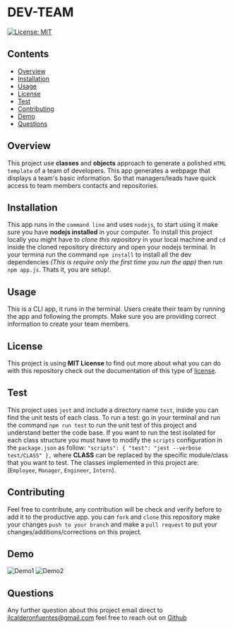 # DEV-TEAM
[![License: MIT](https://img.shields.io/badge/License-MIT-yellow.svg)](https://opensource.org/licenses/MIT)

## Contents
* [Overview](#Overview)
* [Installation](#Installation)
* [Usage](#Usage)
* [License](#License)
* [Test](#Test)
* [Contributing](#Contributing)
* [Demo](#Demo)
* [Questions](#Questions)


## Overview
This project use **classes** and **objects** approach to generate a polished `HTML template` of a team of developers. This app generates a webpage that displays a team's basic information. So that managers/leads have quick access to team members contacts and repositories.

## Installation
This app runs in the `command line` and uses `nodejs`, to start using it make sure you have **nodejs installed** in your computer. To install this project locally you might have to *clone this repository* in your local machine and `cd` inside the cloned repository directory and open your nodejs terminal. In your termina run the command `npm install` to install all the dev dependencies *(This is require only the first time you run the app)* then run `npm app.js`. Thats it, you are setup!.

## Usage
This is a CLI app, it runs in the terminal. Users create their team by running the app and following the prompts. Make sure you are providing correct information to create your team members. 

## License
This project is using **MIT License** to find out more about what you can do with this repository check out the documentation of this type of [license](https://api.github.com/licenses/mit).

## Test
This project uses `jest` and include a directory name `test`, inside you can find the unit tests of each class. To run a test: go in your terminal and run the command `npm run test` to run the unit test of this project and understand better the code base. If you want to run the test isolated for each class structure you must have to modify the `scripts` configuration in the `package.json` as follow: `"scripts": { "test": "jest --verbose test/CLASS" },` where **CLASS** can be replaced by the specific module/class that you want to test. The classes implemented in this project are: (`Employee`, `Manager`, `Engineer`, `Intern`).

## Contributing
Feel free to contribute, any contribution will be check and verify before to add it to the productive app. you can `fork` and `clone` this repository make your changes `push to your branch` and make a `pull request` to put your changes/additions/corrections on this project.

## Demo
![Demo1]()
![Demo2]()

## Questions
Any further question about this project email direct to <jlcalderonfuentes@gmail.com> feel free to reach out on [Github](https://github.com/jlcalderon)

